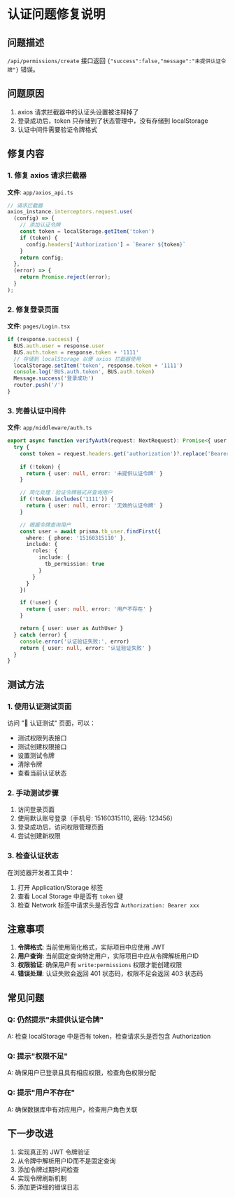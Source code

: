 # 认证问题修复说明

## 问题描述
`/api/permissions/create` 接口返回 `{"success":false,"message":"未提供认证令牌"}` 错误。

## 问题原因
1. axios 请求拦截器中的认证头设置被注释掉了
2. 登录成功后，token 只存储到了状态管理中，没有存储到 localStorage
3. 认证中间件需要验证令牌格式

## 修复内容

### 1. 修复 axios 请求拦截器
**文件**: `app/axios_api.ts`
```typescript
// 请求拦截器
axios_instance.interceptors.request.use(
  (config) => {
    // 添加认证令牌
    const token = localStorage.getItem('token')
    if (token) {
      config.headers['Authorization'] = `Bearer ${token}`
    }
    return config;
  },
  (error) => {
    return Promise.reject(error);
  }
);
```

### 2. 修复登录页面
**文件**: `pages/Login.tsx`
```typescript
if (response.success) {
  BUS.auth.user = response.user
  BUS.auth.token = response.token + '1111'
  // 存储到 localStorage 以便 axios 拦截器使用
  localStorage.setItem('token', response.token + '1111')
  console.log('BUS.auth.token', BUS.auth.token)
  Message.success('登录成功')
  router.push('/')
}
```

### 3. 完善认证中间件
**文件**: `app/middleware/auth.ts`
```typescript
export async function verifyAuth(request: NextRequest): Promise<{ user: AuthUser | null; error?: string }> {
  try {
    const token = request.headers.get('authorization')?.replace('Bearer ', '')
    
    if (!token) {
      return { user: null, error: '未提供认证令牌' }
    }

    // 简化处理：验证令牌格式并查询用户
    if (!token.includes('1111')) {
      return { user: null, error: '无效的认证令牌' }
    }

    // 根据令牌查询用户
    const user = await prisma.tb_user.findFirst({
      where: { phone: '15160315110' },
      include: {
        roles: {
          include: {
            tb_permission: true
          }
        }
      }
    })

    if (!user) {
      return { user: null, error: '用户不存在' }
    }

    return { user: user as AuthUser }
  } catch (error) {
    console.error('认证验证失败:', error)
    return { user: null, error: '认证验证失败' }
  }
}
```

## 测试方法

### 1. 使用认证测试页面
访问 "🔧 认证测试" 页面，可以：
- 测试权限列表接口
- 测试创建权限接口
- 设置测试令牌
- 清除令牌
- 查看当前认证状态

### 2. 手动测试步骤
1. 访问登录页面
2. 使用默认账号登录（手机号: 15160315110, 密码: 123456）
3. 登录成功后，访问权限管理页面
4. 尝试创建新权限

### 3. 检查认证状态
在浏览器开发者工具中：
1. 打开 Application/Storage 标签
2. 查看 Local Storage 中是否有 `token` 键
3. 检查 Network 标签中请求头是否包含 `Authorization: Bearer xxx`

## 注意事项

1. **令牌格式**: 当前使用简化格式，实际项目中应使用 JWT
2. **用户查询**: 当前固定查询特定用户，实际项目中应从令牌解析用户ID
3. **权限验证**: 确保用户有 `write:permissions` 权限才能创建权限
4. **错误处理**: 认证失败会返回 401 状态码，权限不足会返回 403 状态码

## 常见问题

### Q: 仍然提示"未提供认证令牌"
A: 检查 localStorage 中是否有 token，检查请求头是否包含 Authorization

### Q: 提示"权限不足"
A: 确保用户已登录且具有相应权限，检查角色权限分配

### Q: 提示"用户不存在"
A: 确保数据库中有对应用户，检查用户角色关联

## 下一步改进

1. 实现真正的 JWT 令牌验证
2. 从令牌中解析用户ID而不是固定查询
3. 添加令牌过期时间检查
4. 实现令牌刷新机制
5. 添加更详细的错误日志
